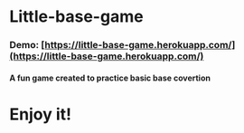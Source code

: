 # Little-base-game
### Demo: [https://little-base-game.herokuapp.com/](https://little-base-game.herokuapp.com/)
#### A fun game created to practice basic base covertion

# Enjoy it!
